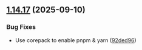 ## [1.14.17](https://github.com/arpanrec/arpanrec.nebula/compare/1.14.16...1.14.17) (2025-09-10)


### Bug Fixes

* Use corepack to enable pnpm & yarn ([92ded96](https://github.com/arpanrec/arpanrec.nebula/commit/92ded962329d903ee82ab77e487d8f9a037ea85b))
